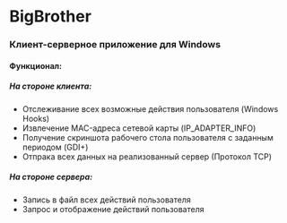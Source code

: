 # BigBrother
### Клиент-серверное приложение для Windows
#### Функционал:
##### На стороне клиента:
- Отслеживание всех возможные действия пользователя (Windows Hooks)
- Извлечение MAC-адреса сетевой карты (IP_ADAPTER_INFO)
- Получение скриншота рабочего стола пользователя с заданным периодом (GDI+)
- Отпрака всех данных на реализованный сервер (Протокол TCP)
##### На стороне сервера:
- Запись в файл всех действий пользователя
- Запрос и отображение действий пользователя
